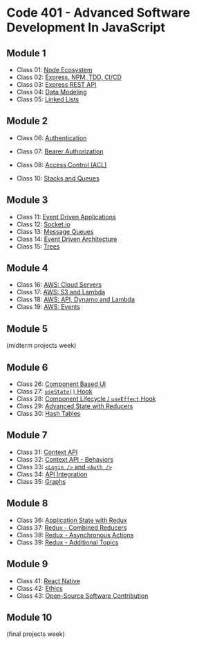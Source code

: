 # Code 401 - Advanced Software Development In JavaScript

## Module 1

- Class 01: [Node Ecosystem](/401/class-01.md)
- Class 02: [Express, NPM, TDD, CI/CD](/401/class-02.md)
- Class 03: [Express REST API](/401/class-03.md)
- Class 04: [Data Modeling](/401/class-04.md)
- Class 05: [Linked Lists](/401/class-05.md)

## Module 2

- Class 06: [Authentication](/401/class-06.md)
- Class 07: [Bearer Authorization](/401/class-07.md)
- Class 08: [Access Control (ACL)](/401/class-08.md)

- Class 10: [Stacks and Queues](/401/class-10.md)


## Module 3

- Class 11: [Event Driven Applications](/401/class-11.md)
- Class 12: [Socket.io](/401/class-12.md)
- Class 13: [Message Queues](/401/class-13.md)
- Class 14: [Event Driven Architecture](/401/class-14.md)
- Class 15: [Trees](/401/class-15.md)

## Module 4

- Class 16: [AWS: Cloud Servers](/401/class-16.md)
- Class 17: [AWS: S3 and Lambda](/401/class-17.md)
- Class 18: [AWS: API, Dynamo and Lambda](/401/class-18.md)
- Class 19: [AWS: Events](/401/class-19.md)

## Module 5

(midterm projects week)

## Module 6

- Class 26: [Component Based UI](/401/class-26.md)
- Class 27: [`useState()` Hook](/401/class-27.md)
- Class 28: [Component Lifecycle / `useEffect` Hook](/401/class-28.md)
- Class 29: [Advanced State with Reducers](/401/class-29.md)
- Class 30: [Hash Tables](/401/class-30.md)

## Module 7

- Class 31: [Context API](/401/class-31.md)
- Class 32: [Context API - Behaviors](/401/class-32.md)
- Class 33: [`<Login />` and `<Auth />`](/401/class-33.md)
- Class 34: [API Integration](/401/class-34.md)
- Class 35: [Graphs](/401/class-35.md)

## Module 8

- Class 36: [Application State with Redux](/401/class-36.md)
- Class 37: [Redux - Combined Reducers](/401/class-37.md)
- Class 38: [Redux - Asynchronous Actions](/401/class-38.md)
- Class 39: [Redux - Additional Topics](/401/class-39.md)

## Module 9

- Class 41: [React Native](/401/class-41.md)
- Class 42: [Ethics](/401/class-42.md)
- Class 43: [Open-Source Software Contribution](/401/class-43.md)

## Module 10

(final projects week)
